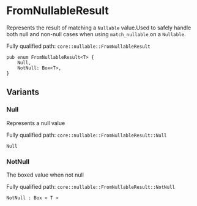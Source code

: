 # FromNullableResult

Represents the result of matching a `Nullable` value.Used to safely handle both null and non-null cases when using `match_nullable` on a `Nullable`.

Fully qualified path: `core::nullable::FromNullableResult`

<pre><code class="language-rust">pub enum FromNullableResult&lt;T&gt; {
    Null,
    NotNull: Box&lt;T&gt;,
}</code></pre>

## Variants

### Null

Represents a null value

Fully qualified path: `core::nullable::FromNullableResult::Null`

<pre><code class="language-rust">Null</code></pre>


### NotNull

The boxed value when not null

Fully qualified path: `core::nullable::FromNullableResult::NotNull`

<pre><code class="language-rust">NotNull : Box &lt; T &gt;</code></pre>


